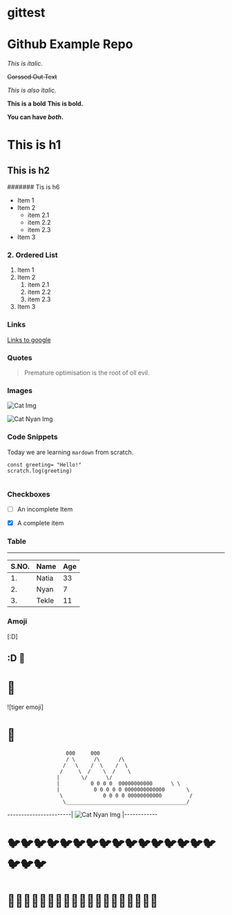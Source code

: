 # gittest
# **Github Example Repo**
<!--text-->
*This is italic.*

~~Corssed Out Text~~

_This is also italic._

**This is a bold**
__This is bold.__

__You can have *both*.__

<!--headlines-->
# This is h1
## This is  h2
####### Tis is h6

<!--lists-->
<!--1. Unordered List-->
 * Item 1
 * Item 2
   * item 2.1
   * item 2.2
   * item 2.3
 * Item 3

### 2. Ordered List
1. Item 1
1. Item 2
   1. item 2.1
   1. item 2.2
   1. item 2.3
 1. Item 3

 ### Links
 [Links to google](https://www.google.de/maps/preview)

 ### Quotes

 > Premature optimisation is the root of oll evil.

### Images

![Cat Img](./assets/cat.gif)



![Cat Nyan Img](./assets/cat2.gif)

### Code Snippets


Today we are learning `mardown` from scratch.

```
const greeting= "Hello!"
scratch.log(greeting)


```

### Checkboxes

- [ ] An incomplete Item
- [X] A complete item 


### Table
------------------
S.NO. | Name  | Age
------|-------|----
1.    |Natia  | 33
2.    |Nyan   | 7
3.    |Tekle  | 11


### Amoji



[:D]

## :D :apple:  

# :bee: 


  
![tiger emoji]     
# :tiger:   

                       000     000
                       / \      /\      /\
                      /   \    /  \    /  \
                     /     \  /    \  /    \   
                    |       \/      \/    
                    |          0 0 0 0  00000000000      \ \
                    |           0 0 0 0 0 0000000000000       \
                     \             0 0 0 0 00000000000         / 
                      \_______________________________________/


                     
-----------------------| ![Cat Nyan Img](./assets/cat3.gif ) |------------

 

# :bird::bird::bird::bird::bird::bird::bird::bird::bird::bird::bird::bird::bird::bird::bird::bird::bird::bird::bird:

# :evergreen_tree::evergreen_tree::evergreen_tree::evergreen_tree::evergreen_tree::evergreen_tree::evergreen_tree::evergreen_tree::evergreen_tree::evergreen_tree::evergreen_tree::evergreen_tree::evergreen_tree::evergreen_tree::evergreen_tree::evergreen_tree::evergreen_tree::evergreen_tree::evergreen_tree:
